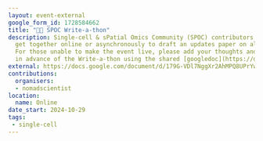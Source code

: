```yaml
---
layout: event-external
google_form_id: 1728584662
title: "🖖🏾 SPOC Write-a-thon"
description: Single-cell & sPatial Omics Community (SPOC) contributors in Galaxy will
  get together online or asynchronously to draft an updates paper on all things SPOC.
  For those unable to make the event live, please add your thoughts and authoring
  in advance of the Write-a-thon using the shared [googledoc](https://docs.google.com/document/d/179G-VDl7NggXr2AhMPQ8UPrYwoa7KgPd29Us6G74O7U/edit?usp=sharing).
external: https://docs.google.com/document/d/179G-VDl7NggXr2AhMPQ8UPrYwoa7KgPd29Us6G74O7U/edit?usp=sharing
contributions:
  organisers:
  - nomadscientist
location:
  name: Online
date_start: 2024-10-29
tags:
 - single-cell
---
```

